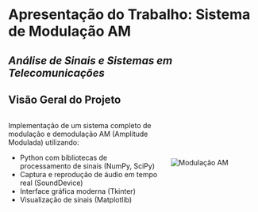 # Apresentação do Trabalho: Sistema de Modulação AM  
*Análise de Sinais e Sistemas em Telecomunicações*
---
## Visão Geral do Projeto  
<div style="display: flex; justify-content: space-between; align-items: center;">
  <div style="width: 60%;">
    <p>Implementação de um sistema completo de modulação e demodulação AM (Amplitude Modulada) utilizando:</p>
    <ul>
      <li>Python com bibliotecas de processamento de sinais (NumPy, SciPy)</li>
      <li>Captura e reprodução de áudio em tempo real (SoundDevice)</li>
      <li>Interface gráfica moderna (Tkinter)</li>
      <li>Visualização de sinais (Matplotlib)</li>
    </ul>
  </div>
  <div style="width: 35%;">
    <img src="https://upload.wikimedia.org/wikipedia/commons/thumb/8/82/Amfm3-en-de.gif/400px-Amfm3-en-de.gif" 
         alt="Modulação AM" style="max-width: 100%;">
  </div>
</div>
